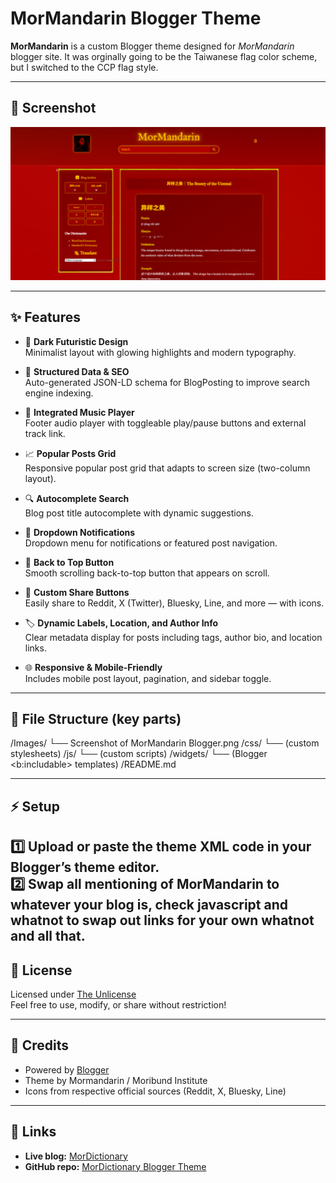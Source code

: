 # MorMandarin Blogger Theme

**MorMandarin** is a custom Blogger theme designed for *MorMandarin* blogger site.
It was orginally going to be the Taiwanese flag color scheme, but I switched to the CCP flag style.

---
## 📸 Screenshot

![Screenshot of MorMandarin Blogger](Images/Screenshot%20of%20MorMandarin%20Blogger.png)

---
## ✨ Features

- 📌 **Dark Futuristic Design**  
  Minimalist layout with glowing highlights and modern typography.

- 📝 **Structured Data & SEO**  
  Auto-generated JSON-LD schema for BlogPosting to improve search engine indexing.

- 🎵 **Integrated Music Player**  
  Footer audio player with toggleable play/pause buttons and external track link.

- 📈 **Popular Posts Grid**  
  Responsive popular post grid that adapts to screen size (two-column layout).

- 🔍 **Autocomplete Search**  
  Blog post title autocomplete with dynamic suggestions.

- 🔔 **Dropdown Notifications**  
  Dropdown menu for notifications or featured post navigation.

- 🚀 **Back to Top Button**  
  Smooth scrolling back-to-top button that appears on scroll.

- 🔗 **Custom Share Buttons**  
  Easily share to Reddit, X (Twitter), Bluesky, Line, and more — with icons.

- 🏷 **Dynamic Labels, Location, and Author Info**  
  Clear metadata display for posts including tags, author bio, and location links.

- 🌐 **Responsive & Mobile-Friendly**  
  Includes mobile post layout, pagination, and sidebar toggle.

---

## 📂 File Structure (key parts)

/Images/
└── Screenshot of MorMandarin Blogger.png
/css/
└── (custom stylesheets)
/js/
└── (custom scripts)
/widgets/
└── (Blogger <b:includable> templates)
/README.md


---

## ⚡ Setup

1️⃣ Upload or paste the theme XML code in your Blogger’s theme editor.  
2️⃣ Swap all mentioning of MorMandarin to whatever your blog is, check javascript and whatnot to swap out links for your own whatnot and all that.
---

## 📝 License

Licensed under [The Unlicense](https://opensource.org/licenses/MIT)  
Feel free to use, modify, or share without restriction!

---

## 🌱 Credits

- Powered by [Blogger](https://www.blogger.com)
- Theme by Mormandarin / Moribund Institute  
- Icons from respective official sources (Reddit, X, Bluesky, Line)

---

## 🔗 Links

- **Live blog:** [MorDictionary](https://mandarinmoribund.blogspot.com/)
- **GitHub repo:** [MorDictionary Blogger Theme](https://github.com/MandarinMurdoch/blogger-theme-mandarin-moribund)
